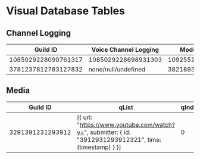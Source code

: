 # Visual Database Tables

## Channel Logging
| Guild ID | Voice Channel Logging | Moderation Logs |
| - | - | - |
| 1085029228090761317 | 1085029228698931303 | 1092551550288789585 |
| 3781237812783127832 | none/null/undefined | 3821893183892189318 |

## Media
| Guild ID | qList | qIndex | tChannel | vChannel | playing | volume | repeating | repeatState |
| - | - | - | - | - | - | - | - | - |
| 3291391231293912 | [{ url: "https://www.youtube.com/watch?v=", submitter: { id: "3912931293912321", time: (timestamp) } }] | 0 | 312312312312 | 31231312312 | true (1) | 2 | false (0) | "song" |